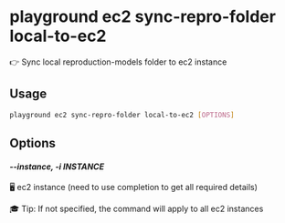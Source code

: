 # playground ec2 sync-repro-folder local-to-ec2

👉 Sync local reproduction-models folder to ec2 instance

## Usage

```bash
playground ec2 sync-repro-folder local-to-ec2 [OPTIONS]
```

## Options

#### *--instance, -i INSTANCE*

🖥️ ec2 instance (need to use completion to get all required details)  
  
🎓 Tip: If not specified, the command will apply to all ec2 instances


